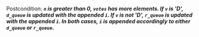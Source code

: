 Postcondition: ***`n` is greater than 0, `votes` has more elements. If `v` is 'D', `d_queue` is updated with the appended `i`. If `v` is not 'D', `r_queue` is updated with the appended `i`. In both cases, `i` is appended accordingly to either `d_queue` or `r_queue`.***